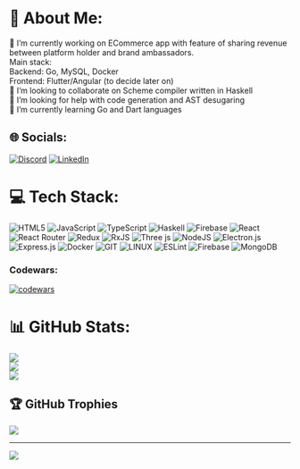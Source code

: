 # 💫 About Me:
🔭 I’m currently working on ECommerce app with feature of sharing revenue between platform holder and brand ambassadors.<br>    Main stack: <br>        Backend: Go, MySQL, Docker<br>        Frontend: Flutter/Angular (to decide later on)<br>👯 I’m looking to collaborate on Scheme compiler written in Haskell<br>🤝 I’m looking for help with code generation and AST desugaring<br>🌱 I’m currently learning Go and Dart languages


## 🌐 Socials:
[![Discord](https://img.shields.io/badge/Discord-%237289DA.svg?logo=discord&logoColor=white)](https://discord.gg/bigkozlowski) [![LinkedIn](https://img.shields.io/badge/LinkedIn-%230077B5.svg?logo=linkedin&logoColor=white)](https://linkedin.com/in/dmitriy-kozlov-364049115) 

# 💻 Tech Stack:
![HTML5](https://img.shields.io/badge/html5-%23E34F26.svg?style=for-the-badge&logo=html5&logoColor=white) ![JavaScript](https://img.shields.io/badge/javascript-%23323330.svg?style=for-the-badge&logo=javascript&logoColor=%23F7DF1E) ![TypeScript](https://img.shields.io/badge/typescript-%23007ACC.svg?style=for-the-badge&logo=typescript&logoColor=white) ![Haskell](https://img.shields.io/badge/Haskell-5e5086?style=for-the-badge&logo=haskell&logoColor=white) ![Firebase](https://img.shields.io/badge/firebase-%23039BE5.svg?style=for-the-badge&logo=firebase) ![React](https://img.shields.io/badge/react-%2320232a.svg?style=for-the-badge&logo=react&logoColor=%2361DAFB) ![React Router](https://img.shields.io/badge/React_Router-CA4245?style=for-the-badge&logo=react-router&logoColor=white) ![Redux](https://img.shields.io/badge/redux-%23593d88.svg?style=for-the-badge&logo=redux&logoColor=white) ![RxJS](https://img.shields.io/badge/rxjs-%23B7178C.svg?style=for-the-badge&logo=reactivex&logoColor=white) ![Three js](https://img.shields.io/badge/threejs-black?style=for-the-badge&logo=three.js&logoColor=white) ![NodeJS](https://img.shields.io/badge/node.js-6DA55F?style=for-the-badge&logo=node.js&logoColor=white) ![Electron.js](https://img.shields.io/badge/Electron-191970?style=for-the-badge&logo=Electron&logoColor=white) ![Express.js](https://img.shields.io/badge/express.js-%23404d59.svg?style=for-the-badge&logo=express&logoColor=%2361DAFB) ![Docker](https://img.shields.io/badge/docker-%230db7ed.svg?style=for-the-badge&logo=docker&logoColor=white) ![GIT](https://img.shields.io/badge/Git-fc6d26?style=for-the-badge&logo=git&logoColor=white) ![LINUX](https://img.shields.io/badge/Linux-FCC624?style=for-the-badge&logo=linux&logoColor=black) ![ESLint](https://img.shields.io/badge/ESLint-4B3263?style=for-the-badge&logo=eslint&logoColor=white) ![Firebase](https://img.shields.io/badge/Firebase-039BE5?style=for-the-badge&logo=Firebase&logoColor=white) ![MongoDB](https://img.shields.io/badge/MongoDB-%234ea94b.svg?style=for-the-badge&logo=mongodb&logoColor=white)
### Codewars:
[![codewars](https://www.codewars.com/users/BigKozlowski/badges/large)](https://www.codewars.com/)
# 📊 GitHub Stats:
![](https://github-readme-stats.vercel.app/api?username=BigKozlowski&theme=dark&hide_border=false&include_all_commits=true&count_private=true)<br/>
![](https://github-readme-streak-stats.herokuapp.com/?user=BigKozlowski&theme=dark&hide_border=false)<br/>
![](https://github-readme-stats.vercel.app/api/top-langs/?username=BigKozlowski&theme=dark&hide_border=false&include_all_commits=true&count_private=true&layout=compact)

## 🏆 GitHub Trophies
![](https://github-profile-trophy.vercel.app/?username=BigKozlowski&theme=radical&no-frame=false&no-bg=true&margin-w=4)

---
[![](https://visitcount.itsvg.in/api?id=BigKozlowski&icon=0&color=0)](https://visitcount.itsvg.in)

<!-- Proudly created with GPRM ( https://gprm.itsvg.in ) -->
